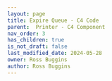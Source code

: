 ```yaml
---
layout: page
title: Expire Queue - C4 Code
parent:  Printer - C4 Component
nav_order: 3
has_children: true
is_not_draft: false
last_modified_date: 2024-05-28
owner: Ross Buggins
author: Ross Buggins
---
```

